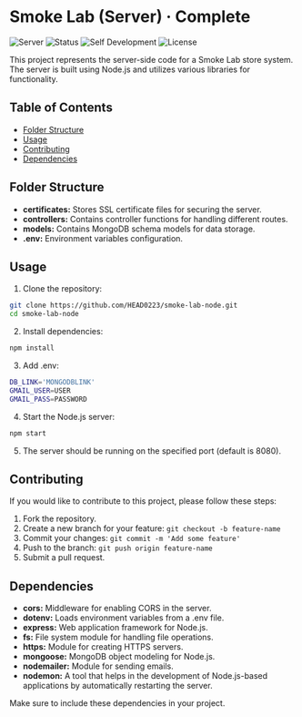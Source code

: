 # Smoke Lab (**Server**) · Complete

![Server](https://img.shields.io/badge/Server-Smoke_Lab-brightgreen)
![Status](https://img.shields.io/badge/Status-Complete-yellow)
![Self Development](https://img.shields.io/badge/Project-Self_Development-red)
![License](https://img.shields.io/badge/License-MIT-yellow)

This project represents the server-side code for a Smoke Lab store system. The server is built using Node.js and utilizes various libraries for functionality.

## Table of Contents

-  [Folder Structure](#folder-structure)
-  [Usage](#usage)
-  [Contributing](#contributing)
-  [Dependencies](#dependencies)

## Folder Structure

-  **certificates:** Stores SSL certificate files for securing the server.
-  **controllers:** Contains controller functions for handling different routes.
-  **models:** Contains MongoDB schema models for data storage.
-  **.env:** Environment variables configuration.

## Usage

1. Clone the repository:

```bash
git clone https://github.com/HEAD0223/smoke-lab-node.git
cd smoke-lab-node
```

2. Install dependencies:

```bash
npm install
```

3. Add .env:

```bash
DB_LINK='MONGODBLINK'
GMAIL_USER=USER
GMAIL_PASS=PASSWORD
```

4. Start the Node.js server:

```bash
npm start
```

5. The server should be running on the specified port (default is 8080).

## Contributing

If you would like to contribute to this project, please follow these steps:

1. Fork the repository.
2. Create a new branch for your feature: `git checkout -b feature-name`
3. Commit your changes: `git commit -m 'Add some feature'`
4. Push to the branch: `git push origin feature-name`
5. Submit a pull request.

## Dependencies

-  **cors:** Middleware for enabling CORS in the server.
-  **dotenv:** Loads environment variables from a .env file.
-  **express:** Web application framework for Node.js.
-  **fs:** File system module for handling file operations.
-  **https:** Module for creating HTTPS servers.
-  **mongoose:** MongoDB object modeling for Node.js.
-  **nodemailer:** Module for sending emails.
-  **nodemon:** A tool that helps in the development of Node.js-based applications by automatically restarting the server.

Make sure to include these dependencies in your project.
